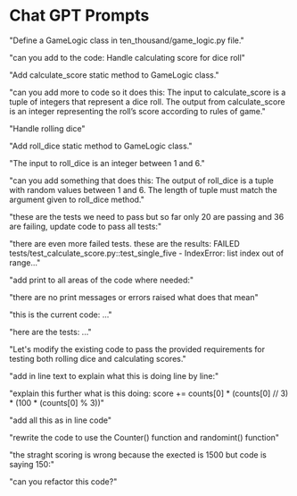# Chat GPT Prompts

"Define a GameLogic class in ten_thousand/game_logic.py file."

"can you add to the code: Handle calculating score for dice roll"

"Add calculate_score static method to GameLogic class."

"can you add more to code so it does this: The input to calculate_score is a tuple of integers that 
represent a dice roll. The output from calculate_score is an integer representing the roll’s score according to rules of game."

"Handle rolling dice"

"Add roll_dice static method to GameLogic class."

"The input to roll_dice is an integer between 1 and 6."

"can you add something that does this: The output of roll_dice is a tuple with random values between 1 and 6. The length of tuple must match the argument given to roll_dice method."

"these are the tests we need to pass but so far only 20 are passing and 36 are failing, update code to pass all tests:"

"there are even more failed tests. these are the results: FAILED tests/test_calculate_score.py::test_single_five - IndexError: list index out of range..."

"add print to all areas of the code where needed:"

"there are no print messages or errors raised what does that mean"

"this is the current code: ..."

"here are the tests: ..."

"Let's modify the existing code to pass the provided requirements for testing both rolling dice and calculating scores."

"add in line text to explain what this is doing line by line:"

"explain this further what is this doing: score += counts[0] * (counts[0] // 3) * (100 * (counts[0] % 3))"

"add all this as in line code"

"rewrite the code to use the Counter() function and randomint() function"

"the straght scoring is wrong because the exected is 1500 but code is saying 150:"

"can you refactor this code?"